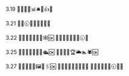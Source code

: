 3.19
💭🚚🔖🕍📊🛎💍👍🆗

3.21
💭🚙🕤🌾💩🤛🔘🍥🆗

3.22
📑🚜📑🥊🐮😪🐘🕸🆗
💭🚛😎🤫💦🐱🐉🕤🆗

3.25
💭🚜📖👫💥🥎🥯🛳🆗
📑🚜🤫🐶🏆🌥🏊🕷🆗

3.27
📑🚜🥴🤨🎺🖼🎎🖇🆗
📑🚚🐊🕺🏑🛐📐👫🆗
💭🚝🍈🤾💎🍣🕤🥏🆗